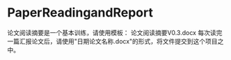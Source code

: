 # PaperReadingandReport

论文阅读摘要是一个基本训练，请使用模板： 论文阅读摘要V0.3.docx
每次读完一篇汇报论文后，请使用"日期论文名称.docx"的形式，将文件提交到这个项目之中。
